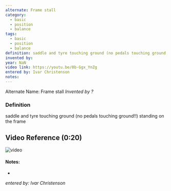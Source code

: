 ```yaml
---
alternate: Frame stall
category:
  - basic
  - position
  - balance
tags:
  - basic
  - position
  - balance
definition: saddle and tyre touching ground (no pedals touching ground!!) standing on the frame
invented by: 
year: NaN
video link: https://youtu.be/0b-Ggx_YnZg
entered by: Ivar Christenson
notes: 
---
```

Alternate Name: Frame stall
*Invented by ?*

### Definition
saddle and tyre touching ground (no pedals touching ground!!) standing on the frame

## Video Reference (0:20)
![video](https://youtu.be/0b-Ggx_YnZg)

#### Notes:
- 
*entered by: Ivar Christenson*
